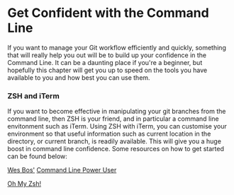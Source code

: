 # **Get Confident with the Command Line**

If you want to manage your Git workflow efficiently and quickly, something that will really help you out will be to build up your confidence in the Command Line. It can be a daunting place if you're a beginner, but hopefully this chapter will get you up to speed on the tools you have available to you and how best you can use them.

### ZSH and iTerm
If you want to become effective in manipulating your git branches from the command line, then ZSH is your friend, and in particular a command line envitonment such as iTerm. Using ZSH with iTerm, you can customise your environment so that useful information such as current location in the directory, or current branch, is readily available. This will give you a huge boost in command line confidence. Some resources on how to get started can be found below:

[Wes Bos'](https://github.com/wesbos) [Command Line Power User](https://commandlinepoweruser.com/)

[Oh My Zsh!](https://ohmyz.sh)